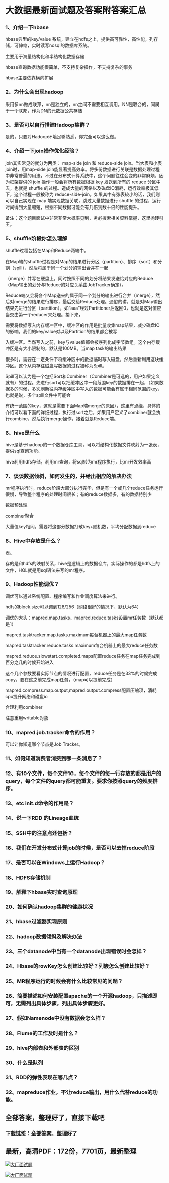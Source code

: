 # 大数据最新面试题及答案附答案汇总







### 1、介绍一下hbase

hbase典型的key/value 系统，建立在hdfs之上，提供高可靠性，高性能，列存储，可伸缩，实时读写nosql的数据库系统。

主要用于海量结构化和半结构化数据存储

hbase查询数据功能很简单，不支持复杂操作，不支持复杂的事务

hbase主要依靠横向扩展


### 2、为什么会出现hadoop

采用多nn做成联邦，nn是独立的，nn之间不需要相互调用。NN是联合的，同属于一个联邦，作为DN的元数据公共存储


### 3、是否可以自行搭建Hadoop集群？

是的，只要对Hadoop环境足够熟悉，你完全可以这么做。


### 4、介绍一下join操作优化经验？

join其实常见的就分为两类： map-side join 和 reduce-side join。当大表和小表join时，用map-side join能显著提高效率。将多份数据进行关联是数据处理过程中非常普遍的用法，不过在分布式计算系统中，这个问题往往会变的非常麻烦，因为框架提供的 join 操作一般会将所有数据根据 key 发送到所有的 reduce 分区中去，也就是 shuffle 的过程。造成大量的网络以及磁盘IO消耗，运行效率极其低下，这个过程一般被称为 reduce-side-join。如果其中有张表较小的话，我们则可以自己实现在 map 端实现数据关联，跳过大量数据进行 shuffle 的过程，运行时间得到大量缩短，根据不同数据可能会有几倍到数十倍的性能提升。

备注：这个题目面试中非常非常大概率见到，务必搜索相关资料掌握，这里抛砖引玉。



### 5、shuffle阶段你怎么理解

shuffle过程包括在Map和Reduce两端中。

在Map端的shuffle过程是对Map的结果进行分区（partition）、排序（sort）和分割（spill），然后将属于同一个划分的输出合并在一起

（merge）并写在硬盘上，同时按照不同的划分将结果发送给对应的Reduce（Map输出的划分与Reduce的对应关系由JobTracker确定）。

Reduce端又会将各个Map送来的属于同一个划分的输出进行合并（merge），然后对merge的结果进行排序，最后交给Reduce处理。通俗的讲，就是对Map输出结果先进行分区（partition），如“aaa”经过Partitioner后返回0，也就是这对值应当交由第一个reducer来处理。接下来，

需要将数据写入内存缓冲区中，缓冲区的作用是批量收集map结果，减少磁盘IO的影响。我们的key/value对以及Partition的结果都会被写

入缓冲区。当然写入之前，key与value值都会被序列化成字节数组。这个内存缓冲区是有大小限制的，默认是100MB。当map task的输出结果

很多时，需要在一定条件下将缓冲区中的数据临时写入磁盘，然后重新利用这块缓冲区。这个从内存往磁盘写数据的过程被称为Spill。

Spill可以认为是一个包括Sort和Combiner（Combiner是可选的，用户如果定义就有）的过程。先进行sort可以把缓冲区中一段范围key的数据排在一起，（如果数据多的时候，多次刷新往内存缓冲区中写入的数据可能会有属于相同范围的key，也就是说，多个spill文件中可能会

有统一范围的key，这就是需要下面Map端merge的原因），这里有点绕，具体的介绍可以看下面的详细过程，执行过sort之后，如果用户定义了combiner就会执行combine，然后执行merge操作，接着就是Reduce端。


### 6、hive是什么

hive是基于hadoop的一个数据仓库工具，可以将结构化数据文件映射为一张表，提供sql查询功能。

hive利用hdfs存储，利用mr查询，将sql转为mr程序执行，比mr开发效率高


### 7、谈谈数据倾斜，如何发生的，并给出相应的解决办法

mr程序执行时，reduce阶段大部分执行完毕，但是有一个或几个reduce任务运行很慢，导致整个程序的处理时间很长；有的reduce数据多，有的数据特别少

数据预处理

combiner聚合

大量值key相同，需要将这部分数据打散key+随机数，平均分配数据到reduce


### 8、Hive中存放是什么？

表。

存的是和hdfs的映射关系，hive是逻辑上的数据仓库，实际操作的都是hdfs上的文件，HQL就是用sql语法来写的mr程序。


### 9、Hadoop性能调优？

调优可以通过系统配置、程序编写和作业调度算法来进行。

hdfs的block.size可以调到128/256（网络很好的情况下，默认为64）

调优的大头：mapred.map.tasks、mapred.reduce.tasks设置mr任务数（默认都是1）

mapred.tasktracker.map.tasks.maximum每台机器上的最大map任务数

mapred.tasktracker.reduce.tasks.maximum每台机器上的最大reduce任务数

mapred.reduce.slowstart.completed.maps配置reduce任务在map任务完成到百分之几的时候开始进入

这个几个参数要看实际节点的情况进行配置，reduce任务是在33%的时候完成copy，要在这之前完成map任务，（map可以提前完成）

mapred.compress.map.output,mapred.output.compress配置压缩项，消耗cpu提升网络和磁盘io

合理利用combiner

注意重用writable对象


### 10、mapred.job.tracker命令的作用？

可以让你知道哪个节点是Job Tracker。


### 11、如何知道消费者消费到哪一条消息了？
### 12、有10个文件，每个文件1G，每个文件的每一行存放的都是用户的query，每个文件的query都可能重复。要求你按照query的频度排序。
### 13、etc init.d命令的作用是？
### 14、说一下RDD 的Lineage血统
### 15、SSH中的注意点还包括？
### 16、我们在开发分布式计算job的时候，是否可以去掉reduce阶段
### 17、是否可以在Windows上运行Hadoop？
### 18、HDFS存储机制
### 19、解释下hbase实时查询原理
### 20、如何确认hadoop集群的健康状况
### 21、hbase过滤器实现原则
### 22、hadoop数据倾斜及解决办法
### 23、三个datanode中当有一个datanode出现错误时会怎样？
### 24、Hbase的rowKey怎么创建比较好？列簇怎么创建比较好？
### 25、MR程序运行的时候会有什么比较常见的问题？
### 26、简要描述如何安装配置apache的一个开源hadoop，只描述即可，无需列出具体步骤，列出具体步骤更好。
### 27、假如Namenode中没有数据会怎么样？
### 28、Flume的工作及时是什么？
### 29、hive内部表和外部表的区别
### 30、什么是队列
### 31、RDD的弹性表现在哪几点？
### 32、mapreduce作业，不让reduce输出，用什么代替reduce的功能。




## 全部答案，整理好了，直接下载吧

### 下载链接：[全部答案，整理好了](https://www.souyunku.com/wp-content/uploads/weixin/githup-weixin-2.png)




## 最新，高清PDF：172份，7701页，最新整理

[![大厂面试题](https://www.souyunku.com/wp-content/uploads/weixin/mst.png "架构师专栏")](https://www.souyunku.com/wp-content/uploads/weixin/githup-weixin.png "架构师专栏")

[![大厂面试题](https://www.souyunku.com/wp-content/uploads/weixin/githup-weixin.png "架构师专栏")](https://www.souyunku.com/wp-content/uploads/weixin/githup-weixin.png "架构师专栏")
